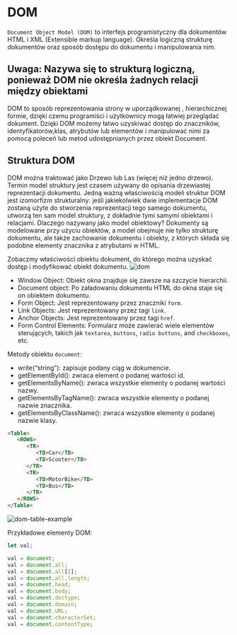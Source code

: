 # DOM

`Document Object Model (DOM)` to interfejs programistyczny dla dokumentów HTML i
XML (Extensible markup language). Określa logiczną strukturę dokumentów oraz
sposób dostępu do dokumentu i manipulowania nim.

## Uwaga: Nazywa się to strukturą logiczną, ponieważ DOM nie określa żadnych relacji między obiektami

DOM to sposób reprezentowania strony w uporządkowanej , hierarchicznej formie,
dzięki czemu programiści i użytkownicy mogą łatwiej przeglądać dokument.
Dzięki DOM możemy łatwo uzyskiwać dostęp do znaczników, identyfikatorów,klas,
atrybutów lub elementów i manipulować nimi za pomocą poleceń lub metod
udostępnianych przez obiekt Document.

## Struktura DOM

DOM można traktować jako Drzewo lub Las (więcej niż jedno drzewo).
Termin model struktury jest czasem używany do opisania drzewiastej reprezentacji
dokumentu. Jedną ważną właściwością modeli struktur DOM jest izomorfizm strukturalny:
jeśli jakiekolwiek dwie implementacje DOM zostaną użyte do stworzenia reprezentacji
tego samego dokumentu, utworzą ten sam model struktury, z dokładnie tymi samymi
obiektami i relacjami. Dlaczego nazywany jako model obiektowy? Dokumenty są
modelowane przy użyciu obiektów, a model obejmuje nie tylko strukturę dokumentu,
ale także zachowanie dokumentu i obiekty, z których składa się podobne elementy
znacznika z atrybutami w HTML.

Zobaczmy właściwości obiektu dokument, do którego można uzyskać dostęp
i modyfikować obiekt dokumentu.
![dom](DOM.png)

- Window Object: Obiekt okna znajduje się zawsze na szczycie hierarchii.
- Document object: Po załadowaniu dokumentu HTML do okna staje się on obiektem dokumentu.
- Form Object: Jest reprezentowany przez znaczniki `form`.
- Link Objects: Jest reprezentowany przez tagi `link`.
- Anchor Objects: Jest reprezentowany przez tagi `href`.
- Form Control Elements: Formularz może zawierać wiele elementów sterujących,
   takich jak `textarea`, `buttons`, `radio buttons`, and `checkboxes`, etc.

Metody obiektu `document`:

- write(“string”): zapisuje podany ciąg w dokumencie.
- getElementById(): zwraca element o podanej wartości id.
- getElementsByName(): zwraca wszystkie elementy o podanej wartości nazwy.
- getElementsByTagName(): zwraca wszystkie elementy o podanej nazwie znacznika.
- getElementsByClassName(): zwraca wszystkie elementy o podanej nazwie klasy.

```html
<Table>
   <ROWS>
      <TR>
         <TD>Car</TD>
         <TD>Scooter</TD>
      </TR>
      <TR>
         <TD>MotorBike</TD>
         <TD>Bus</TD>
      </TR>
   </ROWS>
</Table>
```

![dom-table-example](DOM_table_example.png)

Przykładowe elementy DOM:

```js
let val;

val = document;
val = document.all;
val = document.all[2];
val = document.all.length;
val = document.head;
val = document.body;
val = document.doctype;
val = document.domain;
val = document.URL;
val = document.characterSet;
val = document.contentType;
```
